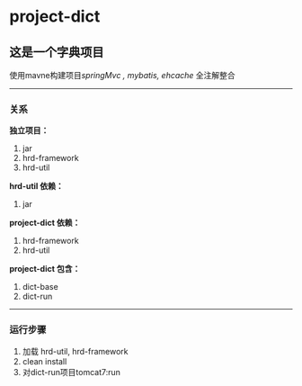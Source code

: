 # project-dict  


## 这是一个字典项目


使用mavne构建项目*springMvc , mybatis, ehcache* 全注解整合
- - -
### 关系

**独立项目：**
1.  jar
2.  hrd-framework
3.	hrd-util

**hrd-util 依赖：**
1.  jar
	
**project-dict 依赖：**
1.  hrd-framework
2.  hrd-util

**project-dict 包含：**
1.  dict-base
2.  dict-run

- - -  
### 运行步骤
1.  加载 hrd-util, hrd-framework
2.  clean install 
3. 	对dict-run项目tomcat7:run
